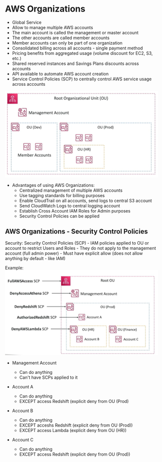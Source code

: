 # AWS Organizations

- Global Service
- Allow to manage multiple AWS accounts
- The main account is called the management or master account
- The other accounts are called member accounts
- Member accounts can only be part of one organization
- Consolidated billing across all accounts - single payment method
- Pricing benefits from aggregated usage (volume discount for EC2, S3, etc.)
- Shared reserved  instances and Savings Plans discounts across accounts
- API available to automate AWS account creation
- Service Control Policies (SCP) to centrally control AWS service usage across accounts

![Alt text](images/ou.png)

- Advantages of using AWS Organizations:
    - Centralized management of multiple AWS accounts
    - Use tagging standards for billing purposes
    - Enable CloudTrail on all accounts, send logs to central S3 account
    - Send CloudWatch Logs to central logging account
    - Establish Cross Account IAM Roles for Admin purposes
    - Security Control Policies can be applied

## AWS Organizations - Security Control Policies



Security: Security Control Policies (SCP)
    - IAM policies applied to OU or account to restrict Users and Roles
    - They do not apply to the management account (full admin power)
    - Must have explicit allow (does not allow anything by default - like IAM)

Example: 
![Alt text](images/ou-scp.png)

- Management Account
    - Can do anything
    - Can't have SCPs applied to it

- Account A
    - Can do anything
    - EXCEPT access Redshift (explicit deny from OU (Prod)

- Account B
    - Can do anything
    - EXCEPT acceshs Redshift (explicit deny from OU (Prod))
    - EXCEPT access Lambda (explicit deny from OU (HR))

- Account C
    - Can do anything
    - EXCEPT access Redshift (explicit deny from OU (Prod))


